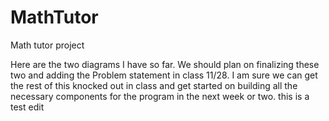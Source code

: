 # MathTutor
Math tutor project


Here are the two diagrams I have so far. We should plan on finalizing these two and adding the Problem statement in class 11/28.
I am sure we can get the rest of this knocked out in class and get started on building all the necessary components for the 
program in the next week or two. 
this is a test edit